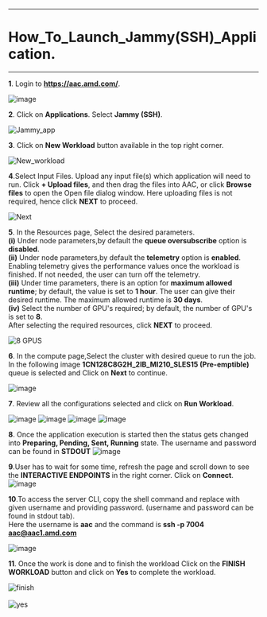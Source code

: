 ***

# How_To_Launch_Jammy(SSH)_Application.

***

 **1**. Login to **https://aac.amd.com/**.
    
   ![image](https://github.com/amddcgpuce/AMDAcceleratorCloudGuides/assets/137475062/d62dc96e-e37a-42b3-9b0e-72445014a621)

 **2**. Click on **Applications**. Select **Jammy (SSH)**.

   ![Jammy_app](https://github.com/gurumohan123/AMDAcceleratorCloudGuides/assets/137781570/81a8e243-ecc7-47de-abb0-0611398c77a3)

 **3**. Click on **New Workload** button available in the top right corner.

   ![New_workload](https://github.com/gurumohan123/AMDAcceleratorCloudGuides/assets/137781570/99cef9af-060a-43ab-a4fa-f3a56b6be130)


 **4**.Select Input Files. Upload any input file(s) which application will need to run. Click **+ Upload files**, and then drag the files into AAC, or click **Browse files** to open the Open file dialog window. Here uploading files is not required, hence click **NEXT** to proceed.

   ![Next](https://github.com/gurumohan123/AMDAcceleratorCloudGuides/assets/137781570/649cc131-bfd6-48ef-9e82-9f787ad1433d)

 **5**. In the Resources page, Select the desired parameters. <br>
 **(i)** Under node parameters,by default the **queue oversubscribe** option is **disabled**.<br>
**(ii)** Under node parameters,by default the **telemetry** option is **enabled**. Enabling telemetry gives the performance values once the workload is finished. If not needed, the user can turn off the telemetry. <br>
**(iii)** Under time parameters, there is an option for **maximum allowed runtime**; by default, the value is set to **1 hour**. The user can give their desired runtime. The maximum allowed runtime is **30 days**.<br>
**(iv)** Select the number of GPU's required; by default, the number of GPU's is set to **8**.<br>
After selecting the required resources, click **NEXT** to proceed.  

   ![8 GPUS](https://github.com/gurumohan123/AMDAcceleratorCloudGuides/assets/137781570/b48a0fb9-36c6-47d6-abfc-87a7bb4f55c9)

 **6**. In the compute page,Select the cluster with desired queue to run the job. In the following image **1CN128C8G2H_2IB_MI210_SLES15 (Pre-emptible)** queue is selected and Click on **Next** to continue.
  
   ![image](https://github.com/amddcgpuce/AMDAcceleratorCloudGuides/assets/137475004/ca15d5df-df2f-4c31-83e8-efba29305fdc)

 **7**. Review all the configurations selected and click on **Run Workload**.

![image](https://github.com/amddcgpuce/AMDAcceleratorCloudGuides/assets/137475004/ba037494-0b4e-413e-80d7-e25abf72a880)
![image](https://github.com/amddcgpuce/AMDAcceleratorCloudGuides/assets/137475004/d6fa92d5-2284-442b-883a-d666b72def80)
![image](https://github.com/amddcgpuce/AMDAcceleratorCloudGuides/assets/137475004/4115d8e4-a3cc-4f64-8ccf-e0c5b9a2c771)
![image](https://github.com/amddcgpuce/AMDAcceleratorCloudGuides/assets/137475004/8b8edfa9-38ed-4b80-ad04-45a05cc3f6ca)


 **8**. Once the application execution is started then the status gets changed into **Preparing, Pending, Sent, Running** state. 
 The username and password can be found in **STDOUT**
   ![image](https://github.com/amddcgpuce/AMDAcceleratorCloudGuides/assets/137475004/2263059e-9d4b-4b42-bb32-0716c3151eb6)
 
 **9**.User has to wait for some time, refresh the page and scroll down to see the **INTERACTIVE ENDPOINTS** in the right corner. Click on **Connect**.
 ![image](https://github.com/amddcgpuce/AMDAcceleratorCloudGuides/assets/137475004/49cff85c-700b-499d-a90a-f98b180b76cf)

 **10**.To access the server CLI, copy the shell command and replace <USER> with given username and providing password. (username and password can be found in stdout tab). <br>
 Here the username is **aac** and the command is **ssh -p 7004 aac@aac1.amd.com**
 
![image](https://github.com/amddcgpuce/AMDAcceleratorCloudGuides/assets/137475004/fa5f5bd2-ef0e-4359-98f3-2042ed39fb9c)
<br>

 **11**. Once the work is done and to finish the workload Click on the **FINISH WORKLOAD** button and click on **Yes** to complete the workload.
   
   ![finish](https://github.com/gurumohan123/AMDAcceleratorCloudGuides/assets/137781570/5b70eb8d-553b-4742-965f-de40ce3ae7e8)
   <br/>
   <br/>
   ![yes](https://github.com/gurumohan123/AMDAcceleratorCloudGuides/assets/137781570/e309714c-63b4-4358-849e-54d9b65b7a16)



   

   







   
